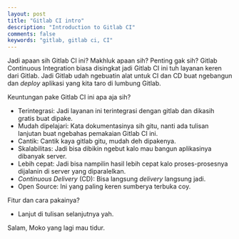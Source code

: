 ```yaml
---
layout: post
title: "Gitlab CI intro"
description: "Introduction to Gitlab CI"
comments: false
keywords: "gitlab, gitlab ci, CI"
---
```


Jadi apaan sih Gitlab CI ini? Makhluk apaan sih? Penting gak sih?
Gitlab Continuous Integration biasa disingkat jadi Gitlab CI ini tuh layanan keren dari Gitlab. Jadi Gitlab udah ngebuatin alat untuk CI dan CD buat ngebangun dan *deploy* aplikasi yang kita taro di lumbung Gitlab.

Keuntungan pake Gitlab CI ini apa aja sih?
* Terintegrasi: Jadi layanan ini terintegrasi dengan gitlab dan dikasih gratis buat dipake.
* Mudah dipelajari: Kata dokumentasinya sih gitu, nanti ada tulisan lanjutan buat ngebahas pemakaian Gitlab CI ini.
* Cantik: Cantik kaya gitlab gitu, mudah deh dipakenya.
* Skalabilitas: Jadi bisa dibikin ngebut kalo mau bangun aplikasinya dibanyak server.
* Lebih cepat: Jadi bisa nampilin hasil lebih cepat kalo proses-prosesnya dijalanin di server yang diparalelkan.
* *Continuous Delivery* (CD): Bisa langsung *delivery* langsung jadi.
* Open Source: Ini yang paling keren sumberya terbuka coy.

Fitur dan cara pakainya?
* Lanjut di tulisan selanjutnya yah.

Salam,
Moko yang lagi mau tidur.
